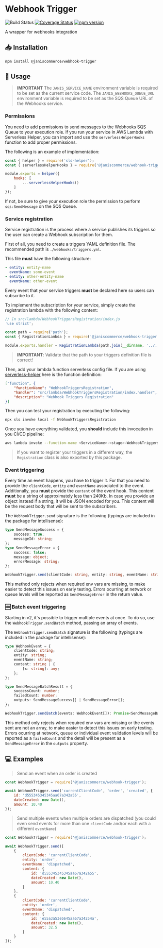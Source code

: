 # Webhook Trigger

![Build Status](https://github.com/janis-commerce/webhook-trigger/workflows/Build%20Status/badge.svg)
[![Coverage Status](https://coveralls.io/repos/github/janis-commerce/webhook-trigger/badge.svg?branch=master)](https://coveralls.io/github/janis-commerce/webhook-trigger?branch=master)
[![npm version](https://badge.fury.io/js/%40janiscommerce%2Fwebhook-trigger.svg)](https://www.npmjs.com/package/@janiscommerce/webhook-trigger)

A wrapper for webhooks integration

## :inbox_tray: Installation

```sh
npm install @janiscommerce/webhook-trigger
```

## :hammer: Usage

> **IMPORTANT**
> The `JANIS_SERVICE_NAME` environment variable is required to be set as the current service code.
> The `JANIS_WEBHOOKS_QUEUE_URL` environment variable is required to be set as the SQS Queue URL of the Webhooks service.

### Permissions

You need to add permissions to send messages to the Webhooks SQS Queue to your execution role. If you run your service in AWS Lambda with Serverless Helper, you can import and use the `serverlessHelperHooks` function to add proper permissions.

The following is an example of implementation:

```js
const { helper } = require('sls-helper');
const { serverlessHelperHooks } = require('@janiscommerce/webhook-trigger');

module.exports = helper({
	hooks: [
		...serverlessHelperHooks()
	]
});
```

If not, be sure to give your execution role the permission to perform `sqs:SendMessage` on the SQS Queue.

### Service registration

Service registration is the process where a service publishes its triggers so the user can create a Webhook subscription for them.

First of all, you need to create a triggers YAML definition file. The recommended path is `./webhooks/triggers.yml`.

This file **must** have the following structure:

```yaml
- entity: entity-name
  eventName: some-event
- entity: other-entity-name
  eventName: other-event
```

Every event that your service triggers **must** be declared here so users can subscribe to it.

To implement the subscription for your service, simply create the registration lambda with the following content:

```js
// In src/lambda/WebhookTriggersRegistration/index.js
'use strict';

const path = require('path');
const { RegistrationLambda } = require('@janiscommerce/webhook-trigger');

module.exports.handler = RegistrationLambda(path.join(__dirname, '../../../webhooks/triggers.yml'));
```

> **IMPORTANT**: Validate that the path to your triggers definition file is correct!

Then, add your lambda function serverless config file. If you are using [serverless-helper](https://www.npmjs.com/package/serverless-helper) here is the function definition:

```json
["function", {
	"functionName": "WebhookTriggersRegistration",
	"handler": "src/lambda/WebhookTriggersRegistration/index.handler",
	"description": "Webhook Triggers Registration"
}]
```

Then you can test your registration by executing the following:

```sh
npx sls invoke local -f WebhookTriggersRegistration
```

Once you have everything validated, you **should** include this invocation in you CI/CD pipeline:

```sh
aws lambda invoke --function-name <ServiceName>-<stage>-WebhookTriggersRegistration output --log-type Tail --query 'LogResult' --output text | base64 -d
```

> If you want to register your triggers in a different way, the `Registration` class is also exported by this package.

### Event triggering

Every time an event happens, you have to trigger it. For that you need to provide the `clientCode`, `entity` and `eventName` associated to the event.
Additionally, you **must** provide the `content` of the event hook. This content **must** be a string of approximately less than 240Kb. In case you provide an object instead if a string, it will be JSON encoded for you. This content will be the request body that will be sent to the subscribers.

The `WebhookTrigger.send` signature is the following (typings are included in the package for intellisense):

```ts
type SendMessageSuccess = {
    success: true;
    messageId: string;
};
type SendMessageError = {
    success: false;
    message: object;
    errorMessage: string;
};

WebhookTrigger.send(clientCode: string, entity: string, eventName: string, content: string | object): Promise<SendMessageSuccess | SendMessageError>
```

This method only rejects when required env vars are missing, to make easier to detect this issues on early testing. Errors ocurring at network or queue levels will be reported as `SendMessageError` in the return value.

### :new: Batch event triggering

Starting in v2, it's possible to trigger multiple events at once. To do so, use the `WebhookTrigger.sendBatch` method, passing an array of events.

The `WebhookTrigger.sendBatch` signature is the following (typings are included in the package for intellisense):

```ts
type WebhookEvent = {
    clientCode: string;
    entity: string;
    eventName: string;
    content: string | {
        [x: string]: any;
    };
};

type SendMessageBatchResult = {
    successCount: number;
    failedCount: number;
    outputs: SendMessageSuccess[] | SendMessageError[];
};

WebhookTrigger.sendBatch(events: WebhookEvent[]): Promise<SendMessageBatchResult>
```

This method only rejects when required env vars are missing or the events sent are not an array, to make easier to detect this issues on early testing. Errors ocurring at network, queue or individual event validation levels will be reported as a `failedCount` and the detail will be present as a `SendMessageError` in the `outputs` property.

## :computer: Examples

> Send an event when an order is created

```js
const WebhookTrigger = require('@janiscommerce/webhook-trigger');

await WebhookTrigger.send('currentClientCode', 'order', 'created', {
	id: 'd555345345345aa67a342a55',
	dateCreated: new Date(),
	amount: 10.40
});
```

> Send multiple events when multiple orders are dispatched (you could even send events for more than one `clientCode` and/or each with a different `eventName`)

```js
const WebhookTrigger = require('@janiscommerce/webhook-trigger');

await WebhookTrigger.send([
	{
		clientCode: 'currentClientCode',
		entity: 'order',
		eventName: 'dispatched',
		content: {
			id: 'd555345345345aa67a342a55',
			dateCreated: new Date(),
			amount: 10.40
		}
	},
	{
		clientCode: 'currentClientCode',
		entity: 'order',
		eventName: 'dispatched',
		content: {
			id: 'e55a3a53e5645aa67a34254a',
			dateCreated: new Date(),
			amount: 32.5
		}
	}
]);
```
